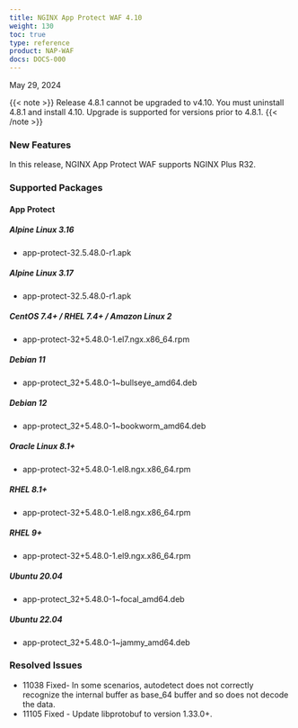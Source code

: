 ```yaml
---
title: NGINX App Protect WAF 4.10
weight: 130
toc: true
type: reference
product: NAP-WAF
docs: DOCS-000
---
```


May 29, 2024

{{< note >}}
Release 4.8.1 cannot be upgraded to v4.10.  You must uninstall 4.8.1 and install 4.10.  Upgrade is supported for versions prior to 4.8.1.
{{< /note >}}

### New Features

In this release, NGINX App Protect WAF supports NGINX Plus R32.


### Supported Packages

#### App Protect


##### Alpine Linux 3.16 

- app-protect-32.5.48.0-r1.apk

##### Alpine Linux 3.17

- app-protect-32.5.48.0-r1.apk

##### CentOS 7.4+ / RHEL 7.4+ / Amazon Linux 2

- app-protect-32+5.48.0-1.el7.ngx.x86_64.rpm

##### Debian 11

- app-protect_32+5.48.0-1~bullseye_amd64.deb

##### Debian 12

- app-protect_32+5.48.0-1~bookworm_amd64.deb

##### Oracle Linux 8.1+

- app-protect-32+5.48.0-1.el8.ngx.x86_64.rpm

##### RHEL 8.1+ 

- app-protect-32+5.48.0-1.el8.ngx.x86_64.rpm

##### RHEL 9+

- app-protect-32+5.48.0-1.el9.ngx.x86_64.rpm

##### Ubuntu 20.04

- app-protect_32+5.48.0-1~focal_amd64.deb

##### Ubuntu 22.04

- app-protect_32+5.48.0-1~jammy_amd64.deb


### Resolved Issues

- 11038 Fixed- In some scenarios, autodetect does not correctly recognize the internal buffer as base_64 buffer and so does not decode the data.
- 11105 Fixed - Update libprotobuf to version 1.33.0+.

